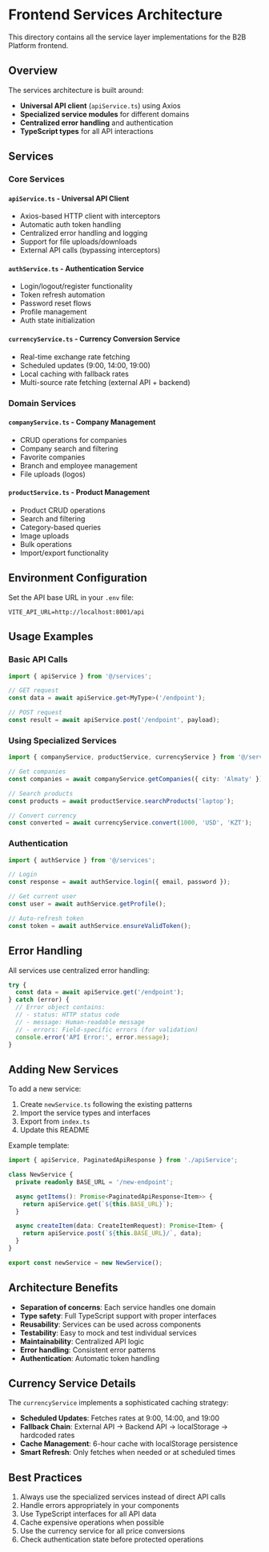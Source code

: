 # Frontend Services Architecture

This directory contains all the service layer implementations for the B2B Platform frontend.

## Overview

The services architecture is built around:
- **Universal API client** (`apiService.ts`) using Axios
- **Specialized service modules** for different domains
- **Centralized error handling** and authentication
- **TypeScript types** for all API interactions

## Services

### Core Services

#### `apiService.ts` - Universal API Client
- Axios-based HTTP client with interceptors
- Automatic auth token handling
- Centralized error handling and logging
- Support for file uploads/downloads
- External API calls (bypassing interceptors)

#### `authService.ts` - Authentication Service
- Login/logout/register functionality
- Token refresh automation
- Password reset flows
- Profile management
- Auth state initialization

#### `currencyService.ts` - Currency Conversion Service  
- Real-time exchange rate fetching
- Scheduled updates (9:00, 14:00, 19:00)
- Local caching with fallback rates
- Multi-source rate fetching (external API + backend)

### Domain Services

#### `companyService.ts` - Company Management
- CRUD operations for companies
- Company search and filtering
- Favorite companies
- Branch and employee management
- File uploads (logos)

#### `productService.ts` - Product Management
- Product CRUD operations
- Search and filtering
- Category-based queries
- Image uploads
- Bulk operations
- Import/export functionality

## Environment Configuration

Set the API base URL in your `.env` file:
```env
VITE_API_URL=http://localhost:8001/api
```

## Usage Examples

### Basic API Calls
```typescript
import { apiService } from '@/services';

// GET request
const data = await apiService.get<MyType>('/endpoint');

// POST request
const result = await apiService.post('/endpoint', payload);
```

### Using Specialized Services
```typescript
import { companyService, productService, currencyService } from '@/services';

// Get companies
const companies = await companyService.getCompanies({ city: 'Almaty' });

// Search products
const products = await productService.searchProducts('laptop');

// Convert currency
const converted = await currencyService.convert(1000, 'USD', 'KZT');
```

### Authentication
```typescript
import { authService } from '@/services';

// Login
const response = await authService.login({ email, password });

// Get current user
const user = await authService.getProfile();

// Auto-refresh token
const token = await authService.ensureValidToken();
```

## Error Handling

All services use centralized error handling:

```typescript
try {
  const data = await apiService.get('/endpoint');
} catch (error) {
  // Error object contains:
  // - status: HTTP status code
  // - message: Human-readable message
  // - errors: Field-specific errors (for validation)
  console.error('API Error:', error.message);
}
```

## Adding New Services

To add a new service:

1. Create `newService.ts` following the existing patterns
2. Import the service types and interfaces
3. Export from `index.ts`
4. Update this README

Example template:
```typescript
import { apiService, PaginatedApiResponse } from './apiService';

class NewService {
  private readonly BASE_URL = '/new-endpoint';

  async getItems(): Promise<PaginatedApiResponse<Item>> {
    return apiService.get(`${this.BASE_URL}`);
  }

  async createItem(data: CreateItemRequest): Promise<Item> {
    return apiService.post(`${this.BASE_URL}/`, data);
  }
}

export const newService = new NewService();
```

## Architecture Benefits

- **Separation of concerns**: Each service handles one domain
- **Type safety**: Full TypeScript support with proper interfaces
- **Reusability**: Services can be used across components
- **Testability**: Easy to mock and test individual services  
- **Maintainability**: Centralized API logic
- **Error handling**: Consistent error patterns
- **Authentication**: Automatic token handling

## Currency Service Details

The `currencyService` implements a sophisticated caching strategy:

- **Scheduled Updates**: Fetches rates at 9:00, 14:00, and 19:00
- **Fallback Chain**: External API → Backend API → localStorage → hardcoded rates
- **Cache Management**: 6-hour cache with localStorage persistence
- **Smart Refresh**: Only fetches when needed or at scheduled times

## Best Practices

1. Always use the specialized services instead of direct API calls
2. Handle errors appropriately in your components
3. Use TypeScript interfaces for all API data
4. Cache expensive operations when possible
5. Use the currency service for all price conversions
6. Check authentication state before protected operations